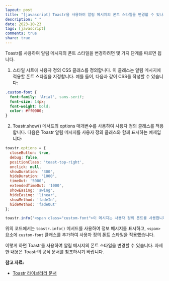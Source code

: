 ```yaml
---
layout: post
title: "[javascript] Toastr을 사용하여 알림 메시지의 폰트 스타일을 변경할 수 있나요?"
description: " "
date: 2023-10-23
tags: [javascript]
comments: true
share: true
---
```


Toastr를 사용하여 알림 메시지의 폰트 스타일을 변경하려면 몇 가지 단계를 따르면 됩니다.

1. 스타일 시트에 사용자 정의 CSS 클래스를 정의합니다. 이 클래스는 알림 메시지에 적용할 폰트 스타일을 지정합니다. 예를 들어, 다음과 같이 CSS를 작성할 수 있습니다:

```css
.custom-font {
  font-family: 'Arial', sans-serif;
  font-size: 14px;
  font-weight: bold;
  color: #ff0000;
}
```

2. Toastr.show() 메서드의 options 매개변수를 사용하여 사용자 정의 클래스를 적용합니다. 다음은 Toastr 알림 메시지를 사용자 정의 클래스와 함께 표시하는 예제입니다:

```javascript
toastr.options = {
  closeButton: true,
  debug: false,
  positionClass: 'toast-top-right',
  onclick: null,
  showDuration: '300',
  hideDuration: '1000',
  timeOut: '5000',
  extendedTimeOut: '1000',
  showEasing: 'swing',
  hideEasing: 'linear',
  showMethod: 'fadeIn',
  hideMethod: 'fadeOut'
};

toastr.info('<span class="custom-font">이 메시지는 사용자 정의 폰트를 사용합니다!</span>');
```

위의 코드에서는 `toastr.info()` 메서드를 사용하여 정보 메시지를 표시하고, `<span>` 요소에 `custom-font` 클래스를 추가하여 사용자 정의 폰트 스타일을 적용했습니다.

이렇게 하면 Toastr를 사용하여 알림 메시지의 폰트 스타일을 변경할 수 있습니다. 자세한 내용은 Toastr의 공식 문서를 참조하시기 바랍니다.

**참고 자료:**
- [Toastr 라이브러리 문서](https://github.com/CodeSeven/toastr)